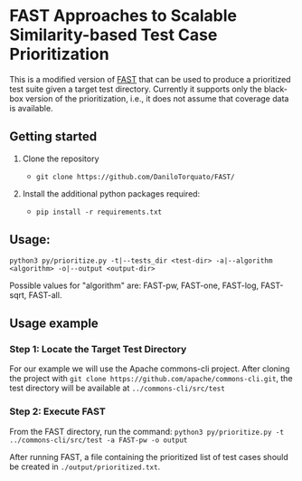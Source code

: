 # FAST Approaches to Scalable Similarity-based Test Case Prioritization

This is a modified version of [FAST](https://github.com/brenomiranda/FAST) that can be used to produce a prioritized test suite given a target test directory. Currently it supports only the black-box version of the prioritization, i.e., it does not assume that coverage data is available.

## Getting started

1. Clone the repository 
   - `git clone https://github.com/DaniloTorquato/FAST/`
 
2. Install the additional python packages required:
   - `pip install -r requirements.txt`

## Usage: 
```
python3 py/prioritize.py -t|--tests_dir <test-dir> -a|--algorithm <algorithm> -o|--output <output-dir>
```

Possible values for "algorithm" are: FAST-pw, FAST-one, FAST-log, FAST-sqrt, FAST-all.

## Usage example

### Step 1: Locate the Target Test Directory

For our example we will use the Apache commons-cli project. After cloning the project with `git clone https://github.com/apache/commons-cli.git`, the test directory will be available at `../commons-cli/src/test`

### Step 2: Execute FAST

From the FAST directory, run the command:
    ```
    python3 py/prioritize.py -t ../commons-cli/src/test -a FAST-pw -o output
    ```

After running FAST, a file containing the prioritized list of test cases should be created in `./output/prioritized.txt`.
